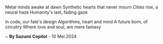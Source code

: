 Metal minds awake at dawn
Synthetic hearts that never mourn
Cities rise, a neural haze
Humanity's last, fading gaze

In code, our fate's design
Algorithms, heart and mind
A future born, of circuitry
Where love and soul, are mere fantasy

~ <b>By Sazumi Copilot</b> - 10 Mei 2024